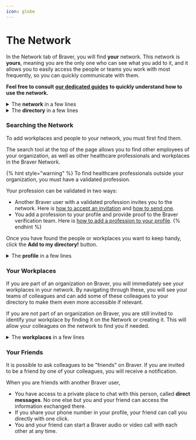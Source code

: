 ```yaml
---
icon: globe
---
```


# The Network

In the Network tab of Braver, you will find **your** network. This network is **yours**, meaning you are the only one who can see what you add to it, and it allows you to easily access the people or teams you work with most frequently, so you can quickly communicate with them.

**Feel free to consult** [**our dedicated guides**](https://support-en.braver.net/guides/for-professionals/reseau) **to quickly understand how to use the network.**

<details>

<summary>The <strong>network</strong> in a few lines</summary>

* Braver allows healthcare professionals to collaborate with all the actors surrounding their patients, whether they work in the same organization or not. Braver enables validated healthcare professionals to find other healthcare professionals working in different organizations: this is called the **Braver Network**.
* The **Internal Network** includes all members of the same organization who exchange on Braver. For example, by clicking on a workplace, you can see all the members of the internal network of a healthcare establishment.

</details>

<details>

<summary>The <strong>directory</strong> in a few lines</summary>

* In the Network tab of Braver, you can find all members of the internal or external network of your workplace in the search bar.
* If you frequently communicate with a healthcare professional, it is a good practice to add them to your directory. Adding them to discussion threads will be faster as they will be suggested immediately.
* When you add a professional to your directory, they are not notified.
  * Here is [how to add people to your directory](https://support-en.braver.net/guides/for-professionals/reseau/ajouter-un-contact-a-votre-bottin). Adding workplaces works the same way.
* If you invite a colleague to be a **friend**, they will also be added to your directory immediately and will be notified of this request.

</details>

### Searching the Network

To add workplaces and people to your network, you must first find them.

The search tool at the top of the page allows you to find other employees of your organization, as well as other healthcare professionals and workplaces in the Braver Network.

{% hint style="warning" %}
To find healthcare professionals outside your organization, you must have a validated profession.

Your profession can be validated in two ways:

* Another Braver user with a validated profession invites you to the network. Here is [how to accept an invitation](https://support-en.braver.net/guides/for-professionals/creation-de-compte/accepter-une-invitation) and [how to send one](https://support-en.braver.net/guides/for-professionals/reseau/inviter-un-professionnel-de-la-sante-a-rejoindre-le-reseau-braver).
* You add a profession to your profile and provide proof to the Braver verification team. Here is [how to add a profession to your profile](https://support-en.braver.net/guides/for-professionals/gestion-du-profil/ajouter-sa-profession).
{% endhint %}

Once you have found the people or workplaces you want to keep handy, click the **Add to my directory!** button.

<details>

<summary>The <strong>profile</strong> in a few lines</summary>

* When a colleague finds you in the Braver directory or clicks on your name in a care channel, they can view your profile.
* Your profile includes your photograph, a space to describe yourself, your profession, and your workplace(s).
* It allows you to ensure that you are talking to the right person and to learn more about them.

</details>

### Your Workplaces

If you are part of an organization on Braver, you will immediately see your workplaces in your network. By navigating through these, you will see your teams of colleagues and can add some of these colleagues to your directory to make them even more accessible if relevant.

If you are not part of an organization on Braver, you are still invited to identify your workplace by finding it on the Network or creating it. This will allow your colleagues on the network to find you if needed.

<details>

<summary>The <strong>workplaces</strong> in a few lines</summary>

* A workplace groups healthcare professionals who work together in a practice location (e.g., a private clinic, a pharmacy, a hospital center, etc.).
* A healthcare organization can gather multiple workplaces.

</details>

### Your Friends

It is possible to ask colleagues to be "friends" on Braver. If you are invited to be a friend by one of your colleagues, you will receive a notification.

When you are friends with another Braver user,

* You have access to a private place to chat with this person, called **direct messages**. No one else but you and your friend can access the information exchanged there.
* If you share your phone number in your profile, your friend can call you directly with one click.
* You and your friend can start a Braver audio or video call with each other at any time.